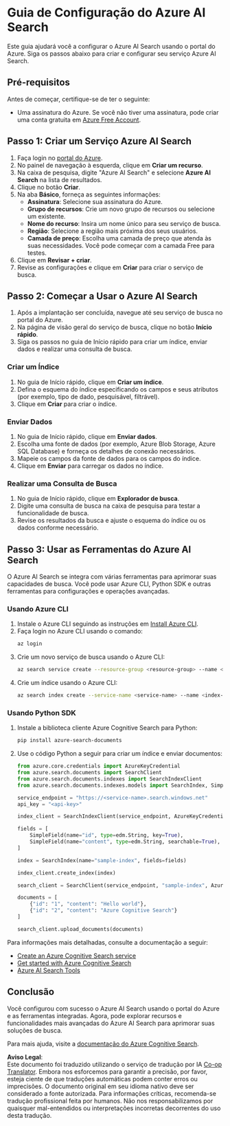 <!--
CO_OP_TRANSLATOR_METADATA:
{
  "original_hash": "f0ce2d470f3efad6f8c7df376f416a4b",
  "translation_date": "2025-05-20T08:43:08+00:00",
  "source_file": "00-course-setup/AzureSearch.md",
  "language_code": "pt"
}
-->
# Guia de Configuração do Azure AI Search

Este guia ajudará você a configurar o Azure AI Search usando o portal do Azure. Siga os passos abaixo para criar e configurar seu serviço Azure AI Search.

## Pré-requisitos

Antes de começar, certifique-se de ter o seguinte:

- Uma assinatura do Azure. Se você não tiver uma assinatura, pode criar uma conta gratuita em [Azure Free Account](https://azure.microsoft.com/free/?wt.mc_id=studentamb_258691).

## Passo 1: Criar um Serviço Azure AI Search

1. Faça login no [portal do Azure](https://portal.azure.com/?wt.mc_id=studentamb_258691).
2. No painel de navegação à esquerda, clique em **Criar um recurso**.
3. Na caixa de pesquisa, digite "Azure AI Search" e selecione **Azure AI Search** na lista de resultados.
4. Clique no botão **Criar**.
5. Na aba **Básico**, forneça as seguintes informações:
   - **Assinatura**: Selecione sua assinatura do Azure.
   - **Grupo de recursos**: Crie um novo grupo de recursos ou selecione um existente.
   - **Nome do recurso**: Insira um nome único para seu serviço de busca.
   - **Região**: Selecione a região mais próxima dos seus usuários.
   - **Camada de preço**: Escolha uma camada de preço que atenda às suas necessidades. Você pode começar com a camada Free para testes.
6. Clique em **Revisar + criar**.
7. Revise as configurações e clique em **Criar** para criar o serviço de busca.

## Passo 2: Começar a Usar o Azure AI Search

1. Após a implantação ser concluída, navegue até seu serviço de busca no portal do Azure.
2. Na página de visão geral do serviço de busca, clique no botão **Início rápido**.
3. Siga os passos no guia de Início rápido para criar um índice, enviar dados e realizar uma consulta de busca.

### Criar um Índice

1. No guia de Início rápido, clique em **Criar um índice**.
2. Defina o esquema do índice especificando os campos e seus atributos (por exemplo, tipo de dado, pesquisável, filtrável).
3. Clique em **Criar** para criar o índice.

### Enviar Dados

1. No guia de Início rápido, clique em **Enviar dados**.
2. Escolha uma fonte de dados (por exemplo, Azure Blob Storage, Azure SQL Database) e forneça os detalhes de conexão necessários.
3. Mapeie os campos da fonte de dados para os campos do índice.
4. Clique em **Enviar** para carregar os dados no índice.

### Realizar uma Consulta de Busca

1. No guia de Início rápido, clique em **Explorador de busca**.
2. Digite uma consulta de busca na caixa de pesquisa para testar a funcionalidade de busca.
3. Revise os resultados da busca e ajuste o esquema do índice ou os dados conforme necessário.

## Passo 3: Usar as Ferramentas do Azure AI Search

O Azure AI Search se integra com várias ferramentas para aprimorar suas capacidades de busca. Você pode usar Azure CLI, Python SDK e outras ferramentas para configurações e operações avançadas.

### Usando Azure CLI

1. Instale o Azure CLI seguindo as instruções em [Install Azure CLI](https://learn.microsoft.com/en-us/cli/azure/install-azure-cli?wt.mc_id=studentamb_258691).
2. Faça login no Azure CLI usando o comando:
   ```bash
   az login
   ```
3. Crie um novo serviço de busca usando o Azure CLI:
   ```bash
   az search service create --resource-group <resource-group> --name <service-name> --sku Free
   ```
4. Crie um índice usando o Azure CLI:
   ```bash
   az search index create --service-name <service-name> --name <index-name> --fields "field1:type, field2:type"
   ```

### Usando Python SDK

1. Instale a biblioteca cliente Azure Cognitive Search para Python:
   ```bash
   pip install azure-search-documents
   ```
2. Use o código Python a seguir para criar um índice e enviar documentos:
   ```python
   from azure.core.credentials import AzureKeyCredential
   from azure.search.documents import SearchClient
   from azure.search.documents.indexes import SearchIndexClient
   from azure.search.documents.indexes.models import SearchIndex, SimpleField, edm

   service_endpoint = "https://<service-name>.search.windows.net"
   api_key = "<api-key>"

   index_client = SearchIndexClient(service_endpoint, AzureKeyCredential(api_key))

   fields = [
       SimpleField(name="id", type=edm.String, key=True),
       SimpleField(name="content", type=edm.String, searchable=True),
   ]

   index = SearchIndex(name="sample-index", fields=fields)

   index_client.create_index(index)

   search_client = SearchClient(service_endpoint, "sample-index", AzureKeyCredential(api_key))

   documents = [
       {"id": "1", "content": "Hello world"},
       {"id": "2", "content": "Azure Cognitive Search"}
   ]

   search_client.upload_documents(documents)
   ```

Para informações mais detalhadas, consulte a documentação a seguir:

- [Create an Azure Cognitive Search service](https://learn.microsoft.com/en-us/azure/search/search-create-service-portal?wt.mc_id=studentamb_258691)
- [Get started with Azure Cognitive Search](https://learn.microsoft.com/en-us/azure/search/search-get-started-portal?wt.mc_id=studentamb_258691)
- [Azure AI Search Tools](https://learn.microsoft.com/en-us/azure/ai-services/agents/how-to/tools/azure-ai-search?tabs=azurecli%2Cpython&pivots=code-examples?wt.mc_id=studentamb_258691)

## Conclusão

Você configurou com sucesso o Azure AI Search usando o portal do Azure e as ferramentas integradas. Agora, pode explorar recursos e funcionalidades mais avançadas do Azure AI Search para aprimorar suas soluções de busca.

Para mais ajuda, visite a [documentação do Azure Cognitive Search](https://learn.microsoft.com/en-us/azure/search/?wt.mc_id=studentamb_258691).

**Aviso Legal**:  
Este documento foi traduzido utilizando o serviço de tradução por IA [Co-op Translator](https://github.com/Azure/co-op-translator). Embora nos esforcemos para garantir a precisão, por favor, esteja ciente de que traduções automáticas podem conter erros ou imprecisões. O documento original em seu idioma nativo deve ser considerado a fonte autorizada. Para informações críticas, recomenda-se tradução profissional feita por humanos. Não nos responsabilizamos por quaisquer mal-entendidos ou interpretações incorretas decorrentes do uso desta tradução.